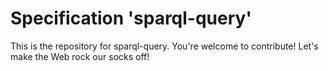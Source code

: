 
# Specification 'sparql-query'

This is the repository for sparql-query. You're welcome to contribute! Let's make the Web rock our socks
off!
